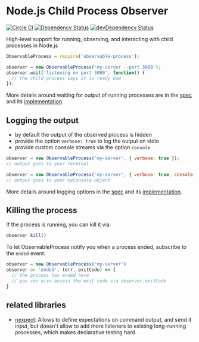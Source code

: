 # Node.js Child Process Observer

[![Circle CI](https://circleci.com/gh/Originate/observable-process.svg?style=shield)](https://circleci.com/gh/Originate/observable-process)
[![Dependency Status](https://david-dm.org/originate/observable-process.svg)](https://david-dm.org/originate/observable-process)
[![devDependency Status](https://david-dm.org/originate/observable-process/dev-status.svg)](https://david-dm.org/originate/observable-process#info=devDependencies)


High-level support for running, observing, and interacting with child processes
in Node.js


```javascript
ObservableProcess = require('observable-process');

observer = new ObservableProcess('my-server --port 3000');
observer.wait('listening on port 3000', function() {
  // the child process says it is ready now
});
```

More details around waiting for output of running processes are
in the [spec](features/observable-process.feature)
and its [implementation](features/steps/steps.ls).


## Logging the output

* by default the output of the observed process is hidden
* provide the option `verbose: true` to log the output on stdio
* provide custom console streams via the option `console`

```javascript
observer = new ObservableProcess('my-server', { verbose: true });
// output goes to your terminal

observer = new ObservableProcess('my-server', { verbose: true, console: myConsole });
// output goes to your myConsole object
```

More details around logging options in the [spec](features/verbose.feature)
and its [implementation](features/steps/steps.ls).


## Killing the process

If the process is running, you can kill it via:

```javascript
observer.kill()
```

To let ObservableProcess notify you when a process ended,
subscribe to the `ended` event:

```javascript
observer = new ObservableProcess('my-server')
observer.on 'ended', (err, exitCode) => {
  // the process has ended here
  // you can also access the exit code via observer.exitCode
}
```


## related libraries

* [nexpect](https://github.com/nodejitsu/nexpect):
  Allows to define expectations on command output,
  and send it input,
  but doesn't allow to add more listeners to existing long-running processes,
  which makes declarative testing hard.
